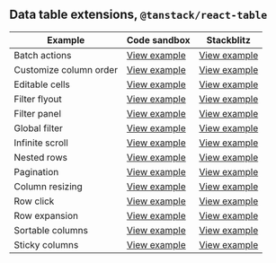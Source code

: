 ## Data table extensions, `@tanstack/react-table`

| Example                | Code sandbox                                                                                                  | Stackblitz                                                                                                  |
| ---------------------- | ------------------------------------------------------------------------------------------------------------- | ----------------------------------------------------------------------------------------------------------- |
| Batch actions          | [View example](https://codesandbox.io/s/github/matthewgallo/tanstack-carbon/tree/main/react/batch-actions)    | [View example](https://stackblitz.com/github/matthewgallo/tanstack-carbon/tree/main/react/batch-actions)    |
| Customize column order | [View example](https://codesandbox.io/s/github/matthewgallo/tanstack-carbon/tree/main/react/customizeColumns) | [View example](https://stackblitz.com/github/matthewgallo/tanstack-carbon/tree/main/react/customizeColumns) |
| Editable cells         | [View example](https://codesandbox.io/s/github/matthewgallo/tanstack-carbon/tree/main/react/editableCells)    | [View example](https://stackblitz.com/github/matthewgallo/tanstack-carbon/tree/main/react/editableCells)    |
| Filter flyout          | [View example](https://codesandbox.io/s/github/matthewgallo/tanstack-carbon/tree/main/react/filterFlyout)     | [View example](https://stackblitz.com/github/matthewgallo/tanstack-carbon/tree/main/react/filterFlyout)     |
| Filter panel           | [View example](https://codesandbox.io/s/github/matthewgallo/tanstack-carbon/tree/main/react/filterPanel)      | [View example](https://stackblitz.com/github/matthewgallo/tanstack-carbon/tree/main/react/filterPanel)      |
| Global filter          | [View example](https://codesandbox.io/s/github/matthewgallo/tanstack-carbon/tree/main/react/globalFilter)     | [View example](https://stackblitz.com/github/matthewgallo/tanstack-carbon/tree/main/react/globalFilter)     |
| Infinite scroll        | [View example](https://codesandbox.io/s/github/matthewgallo/tanstack-carbon/tree/main/react/infiniteScroll)   | [View example](https://stackblitz.com/github/matthewgallo/tanstack-carbon/tree/main/react/infiniteScroll)   |
| Nested rows            | [View example](https://codesandbox.io/s/github/matthewgallo/tanstack-carbon/tree/main/react/nestedRows)       | [View example](https://stackblitz.com/github/matthewgallo/tanstack-carbon/tree/main/react/nestedRows)       |
| Pagination             | [View example](https://codesandbox.io/s/github/matthewgallo/tanstack-carbon/tree/main/react/pagination)       | [View example](https://stackblitz.com/github/matthewgallo/tanstack-carbon/tree/main/react/pagination)       |
| Column resizing        | [View example](https://codesandbox.io/s/github/matthewgallo/tanstack-carbon/tree/main/react/resizing)         | [View example](https://stackblitz.com/github/matthewgallo/tanstack-carbon/tree/main/react/resizing)         |
| Row click              | [View example](https://codesandbox.io/s/github/matthewgallo/tanstack-carbon/tree/main/react/row-click)        | [View example](https://stackblitz.com/github/matthewgallo/tanstack-carbon/tree/main/react/row-click)        |
| Row expansion          | [View example](https://codesandbox.io/s/github/matthewgallo/tanstack-carbon/tree/main/react/rowExpansion)     | [View example](https://stackblitz.com/github/matthewgallo/tanstack-carbon/tree/main/react/rowExpansion)     |
| Sortable columns       | [View example](https://codesandbox.io/s/github/matthewgallo/tanstack-carbon/tree/main/react/sortable)         | [View example](https://stackblitz.com/github/matthewgallo/tanstack-carbon/tree/main/react/sortable)         |
| Sticky columns         | [View example](https://codesandbox.io/s/github/matthewgallo/tanstack-carbon/tree/main/react/sticky-columns)   | [View example](https://stackblitz.com/github/matthewgallo/tanstack-carbon/tree/main/react/sticky-columns)   |
